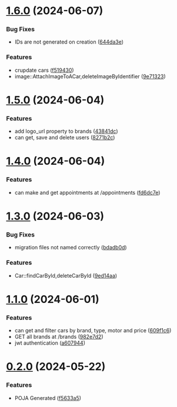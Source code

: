 # [1.6.0](https://github.com/tanjonaaa/vaika-api/compare/v1.5.0...v1.6.0) (2024-06-07)


### Bug Fixes

* IDs are not generated on creation ([644da3e](https://github.com/tanjonaaa/vaika-api/commit/644da3e154a2cfd66d609b1d2bcc4566cd55355d))


### Features

* crupdate cars ([f519430](https://github.com/tanjonaaa/vaika-api/commit/f51943094f707cedb3fdfa15546546275b276054))
* image::AttachImageToACar,deleteImageByIdentifier ([9e71323](https://github.com/tanjonaaa/vaika-api/commit/9e71323487aa8233626ceabaf704d522e626b417))



# [1.5.0](https://github.com/tanjonaaa/vaika-api/compare/v1.4.0...v1.5.0) (2024-06-04)


### Features

* add logo_url property to brands ([43841dc](https://github.com/tanjonaaa/vaika-api/commit/43841dcec865e5589decf2dec4f46c423323bd20))
* can get, save and delete users ([8271b2c](https://github.com/tanjonaaa/vaika-api/commit/8271b2c116dfa54007f3d6266f74cadde8adb70f))



# [1.4.0](https://github.com/tanjonaaa/vaika-api/compare/v1.3.0...v1.4.0) (2024-06-04)


### Features

* can make and get appointments at /appointments ([fd6dc7e](https://github.com/tanjonaaa/vaika-api/commit/fd6dc7e6872102bbfa54bcd460ef366e1d2d47ff))



# [1.3.0](https://github.com/tanjonaaa/vaika-api/compare/v1.1.0...v1.3.0) (2024-06-03)


### Bug Fixes

* migration files not named correctly ([bdadb0d](https://github.com/tanjonaaa/vaika-api/commit/bdadb0d99aa34c4f3b65e4293a1257374bde626d))


### Features

* Car::findCarById,deleteCarById ([9ed14aa](https://github.com/tanjonaaa/vaika-api/commit/9ed14aa278d18ff4a6c7d135ccc8ef50ad01312e))



# [1.1.0](https://github.com/tanjonaaa/vaika-api/compare/v0.2.0...v1.1.0) (2024-06-01)


### Features

* can get and filter cars by brand, type, motor and price ([609f1c6](https://github.com/tanjonaaa/vaika-api/commit/609f1c60e2a74bc0dab7c7a957fd9205528095d3))
* GET all brands at /brands ([982e7d2](https://github.com/tanjonaaa/vaika-api/commit/982e7d24c1153fddf9393e1a65b4118c3fe32463))
* jwt authentication ([a607944](https://github.com/tanjonaaa/vaika-api/commit/a6079443a61a3f972ce6dfe4d462806d9e35e373))



# [0.2.0](https://github.com/tanjonaaa/vaika-api/compare/f5633a56da747798ab6b9f3693fe72407fa8172a...v0.2.0) (2024-05-22)


### Features

* POJA Generated ([f5633a5](https://github.com/tanjonaaa/vaika-api/commit/f5633a56da747798ab6b9f3693fe72407fa8172a))



